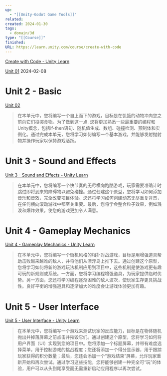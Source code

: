 ```yaml
---
up:
  - "[[Unity-Godot Game Tools]]"
related: 
created: 2024-01-30
tags:
  - domain/3d
type: "[[Course]]"
finished: 
URL: https://learn.unity.com/course/create-with-code
---
```



[Create with Code - Unity Learn](https://learn.unity.com/course/create-with-code)

[Unit 01](https://learn.unity.com/project/unit-1-driving-simulation?uv=2022.3&courseId=5cf96c41edbc2a2ca6e8810f) 2024-02-08

# Unit 2 - Basic

[Unit 02](https://learn.unity.com/project/unit-2-basic-gameplay?uv=2022.3&courseId=5cf96c41edbc2a2ca6e8810f)

>在本单元中，您将编写一个自上而下的游戏，目标是在饥饿的动物冲向您之前向它们投掷食物。为了做到这一点. 您将更加熟悉一些最重要的编程和Unity概念，包括if-then语句、随机值生成、数组、碰撞检测、预制体和实例化。通过完成本单元，您将学习如何编写一个基本游戏，并能够发射抛射物并操作玩家以保持游戏活跃。

# Unit 3 - Sound and Effects
[Unit 3 - Sound and Effects - Unity Learn](https://learn.unity.com/project/unit-3-sound-and-effects?uv=2022.3&courseId=5cf96c41edbc2a2ca6e8810f)

>在本单元中，您将编写一个快节奏的无尽横向跑酷游戏，玩家需要准确计时跳过即将到来的障碍物以避免碰撞。通过创建这个原型，您将学习如何添加音乐和音效，完全改变项目体验。您还将学习如何创建动态无尽重复背景，在任何横向滚动游戏中都至关重要。最后，您将学会整合粒子效果，例如溅泼和爆炸效果，使您的游戏更加令人满意。

# Unit 4 - Gameplay Mechanics

[Unit 4 - Gameplay Mechanics - Unity Learn](https://learn.unity.com/project/unit-4-gameplay-mechanics?uv=2022.3&courseId=5cf96c41edbc2a2ca6e8810f)

> 在本单元中，您将编写一个街机风格的相扑对战游戏，目标是用增强道具帮助击败越来越难的敌人，并将他们从漂浮岛上推下去。通过创建这个原型，您将学习如何将新的游戏玩法机制应用到项目中，这些机制是使游戏更有趣可玩的新规则或系统。一方面，您将学习编程增强道具，为玩家提供临时优势。另一方面，您还将学习编程逐渐困难的敌人波次，使玩家生存更具挑战性。良好平衡的增强道具和逐渐加大的难度会让游戏体验更加有趣。

# Unit 5 - User Interface
[Unit 5 - User Interface - Unity Learn](https://learn.unity.com/project/unit-5-user-interface?uv=2022.3&courseId=5cf96c41edbc2a2ca6e8810f)

> 在本单元中，您将编写一个游戏来测试玩家的反应能力，目标是在物体随机抛出并掉落屏幕之前点击并摧毁它们。通过创建这个原型，您将学习如何将用户界面（UI）实现到您的项目中。您将添加一个标题屏幕，并带有难度选择菜单，用于控制游戏的挑战程度；您还将添加一个得分显示器，用于跟踪玩家获得的积分数量；最后，您还会添加一个“游戏结束”屏幕，允许玩家重新开始和再次尝试。通过学习这些技能，您将能够创建一种完全可“玩”的体验，用户可以从头到尾享受而无需重新启动应用程序以再次尝试。